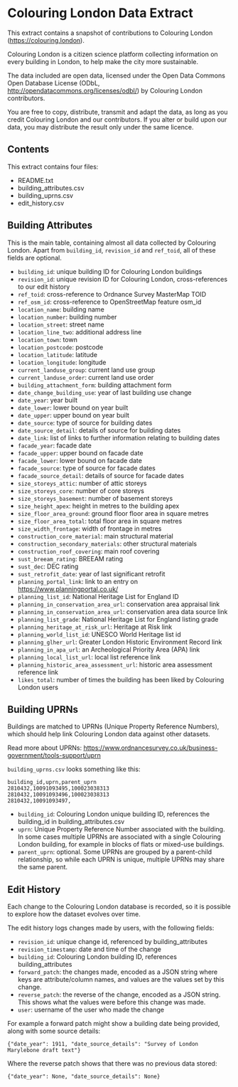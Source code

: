 # Colouring London Data Extract

This extract contains a snapshot of contributions to Colouring London
(https://colouring.london).

Colouring London is a citizen science platform collecting information on every building in
London, to help make the city more sustainable.

The data included are open data, licensed under the Open Data Commons Open Database License
(ODbL, http://opendatacommons.org/licenses/odbl/) by Colouring London contributors.

You are free to copy, distribute, transmit and adapt the data, as long as you credit Colouring
London and our contributors. If you alter or build upon our data, you may distribute the
result only under the same licence.


## Contents

This extract contains four files:

- README.txt
- building_attributes.csv
- building_uprns.csv
- edit_history.csv


## Building Attributes

This is the main table, containing almost all data collected by Colouring London. Apart from
`building_id`, `revision_id` and `ref_toid`, all of these fields are optional.

- `building_id`: unique building ID for Colouring London buildings
- `revision_id`: unique revision ID for Colouring London, cross-references to our edit history
- `ref_toid`: cross-reference to Ordnance Survey MasterMap TOID
- `ref_osm_id`: cross-reference to OpenStreetMap feature osm_id
- `location_name`: building name
- `location_number`: building number
- `location_street`: street name
- `location_line_two`: additional address line
- `location_town`: town
- `location_postcode`: postcode
- `location_latitude`: latitude
- `location_longitude`: longitude
- `current_landuse_group`: current land use group
- `current_landuse_order`: current land use order
- `building_attachment_form`: building attachment form
- `date_change_building_use`: year of last building use change
- `date_year`: year built
- `date_lower`: lower bound on year built
- `date_upper`: upper bound on year built
- `date_source`: type of source for building dates
- `date_source_detail`: details of source for building dates
- `date_link`: list of links to further information relating to building dates
- `facade_year`: facade date
- `facade_upper`: upper bound on facade date
- `facade_lower`: lower bound on facade date
- `facade_source`: type of source for facade dates
- `facade_source_detail`: details of source for facade dates
- `size_storeys_attic`: number of attic storeys
- `size_storeys_core`: number of core storeys
- `size_storeys_basement`: number of basement storeys
- `size_height_apex`: height in metres to the building apex
- `size_floor_area_ground`: ground floor floor area in square metres
- `size_floor_area_total`: total floor area in square metres
- `size_width_frontage`: width of frontage in metres
- `construction_core_material`: main structural material
- `construction_secondary_materials`: other structural materials
- `construction_roof_covering`: main roof covering
- `sust_breeam_rating`: BREEAM rating
- `sust_dec`: DEC rating
- `sust_retrofit_date`: year of last significant retrofit
- `planning_portal_link`: link to an entry on https://www.planningportal.co.uk/
- `planning_list_id`: National Heritage List for England ID
- `planning_in_conservation_area_url`: conservation area appraisal link
- `planning_in_conservation_area_url`: conservation area data source link
- `planning_list_grade`: National Heritage List for England listing grade
- `planning_heritage_at_risk_url`: Heritage at Risk link
- `planning_world_list_id`: UNESCO World Heritage list id
- `planning_glher_url`: Greater London Historic Environment Record link
- `planning_in_apa_url`: an Archeological Priority Area (APA) link
- `planning_local_list_url`: local list reference link
- `planning_historic_area_assessment_url`: historic area assessment reference link
- `likes_total`: number of times the building has been liked by Colouring London users


## Building UPRNs

Buildings are matched to UPRNs (Unique Property Reference Numbers), which should help link
Colouring London data against other datasets.

Read more about UPRNs: https://www.ordnancesurvey.co.uk/business-government/tools-support/uprn

`building_uprns.csv` looks something like this:

    building_id,uprn,parent_uprn
    2810432,10091093495,100023038313
    2810432,10091093496,100023038313
    2810432,10091093497,

- `building_id`: Colouring London unique building ID, references the building_id in
  building_attributes.csv
- `uprn`: Unique Property Reference Number associated with the building. In some cases
  multiple UPRNs are associated with a single Colouring London building, for example in
  blocks of flats or mixed-use buildings.
- `parent_uprn`: optional. Some UPRNs are grouped by a parent-child relationship, so while
  each UPRN is unique, multiple UPRNs may share the same parent.


## Edit History

Each change to the Colouring London database is recorded, so it is possible to explore how the
dataset evolves over time.

The edit history logs changes made by users, with the following fields:

- `revision_id`: unique change id, referenced by building_attributes
- `revision_timestamp`: date and time of the change
- `building_id`: Colouring London building ID, references building_attributes
- `forward_patch`: the changes made, encoded as a JSON string where keys are attribute/column
  names, and values are the values set by this change.
- `reverse_patch`: the reverse of the change, encoded as a JSON string. This shows what the
  values were before this change was made.
- `user`: username of the user who made the change


For example a forward patch might show a building date being provided, along with some source
details:

    {"date_year": 1911, "date_source_details": "Survey of London Marylebone draft text"}

Where the reverse patch shows that there was no previous data stored:

    {"date_year": None, "date_source_details": None}
